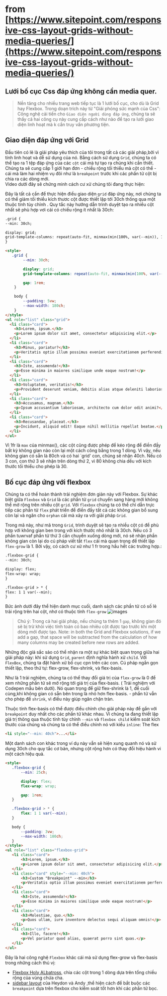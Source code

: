 
# from [https://www.sitepoint.com/responsive-css-layout-grids-without-media-queries/](https://www.sitepoint.com/responsive-css-layout-grids-without-media-queries/)

## Lưới bố cục Css đáp ứng không cần media quer.


> Nền tảng cho nhiều trang web tiếp tục là 1 lưới bố cục, cho dù là Grid hay Flexbox. Trong doạn trích này từ "Giải phóng sức mạnh của Css": Công nghệ cải tiến cho `Giao diện người dùng đáp ứng`, chúng ta sẽ thấy cả hai công cụ này cung cấp cách như nào để tạo ra lưới giao diện linh hoạt mà k cần truy vấn phương tiện.

## Giao diện đáp ứng với Grid
 Đầu tiên có lẽ là giải pháp yêu thích của tôi trong tất cả các giải pháp,bởi vì tính linh hoạt và dễ sử dụng của nó. Bằng cách sử dụng `Grid`, chúng ta có thể tạo ra 1 tệp đáp ứng của các `cột` cái mà tự tạo ra chúng khi cần thiết. Chúng ta sẽ cung cấp 1 giới hạn đơn - chiều rộng tối thiểu mà cột có thể - cái mà làm hai nhiệm vụ đôi như là `breakpoint` trước khi các phần tử cột bị chia ra các dòng mới.  
Video dưới đây sẽ chứng minh cách cư xử chúng tôi đang thực hiện:

 Đây là tất cả cần để thực hiện điều giao diện `grid` đáp ứng này, nơi chúng ta có thể giảm tối thiểu kích thươc cột được thiết lập tới 30ch thông qua một thuộc tính tùy chỉnh . Quy tắc này hướng dẫn trình duyệt tạo ra nhiều cột nhất sẽ phù hợp vơi cái có chiều rộng ít nhất là 30ch:

```html 
.grid {
--min: 30ch;

display: grid;
grid-template-columns: repeat(auto-fit, minmax(min(100%, var(--min)), 1fr));
}
```

```html
<style>
   .grid {
        --min: 30ch;

        display: grid;
        grid-template-columns: repeat(auto-fit, minmax(min(100%, var(--min)), 1fr));

        gap: 1rem;
    }

    body {
        --padding: 5vw;
        --max-width: 180ch;
    }
</style>
<ul role="list" class="grid">
  <li class="card">
    <h3>Lorem, ipsum.</h3>
    <p>Lorem ipsum dolor sit amet, consectetur adipisicing elit.</p>
  </li>
  <li class="card">
    <h3>Minus, pariatur?</h3>
    <p>Veritatis optio illum possimus eveniet exercitationem perferendis ad?</p>
  </li>
  <li class="card">
    <h3>Iste, assumenda!</h3>
    <p>Esse minima in maiores similique unde eaque nostrum!</p>
  </li>
  <li class="card">
    <h3>Voluptatem, veritatis!</h3>
    <p>Provident deserunt veniam, debitis alias atque deleniti laboriosam!</p>
  </li>
  <li class="card">
    <h3>Accusamus, magnam.</h3>
    <p>Ipsum accusantium laboriosam, architecto cum dolor odit animi?</p>
  </li>
  <li class="card">
    <h3>Recusandae, placeat.</h3>
    <p>Incidunt, aliquid odit! Eaque nihil mollitia repellat beatae.</p>
  </li>
</ul>
```
 Vì 1fr là `max` của minmax(), các cột cũng được phép để kéo rộng để điền đầy bất kỳ không gian nào còn lại một cách công bằng trong 1 dòng. Vì vậy, nếu không gian có sẵn là 80ch và có hai `grid' con, chúng sẽ nhận 40ch. Nếu có 3 con, con thứ 3 sẽ nhận trên dòng thứ 2, vì 80 không chia dều với kích thước tối thiểu cho phép là 30.
## Bố cục đáp ứng với flexbox 

 Chúng ta có thể hoàn thành trải nghiệm đơn giản này với Flexbox. Sự khác biệt giữa `Flexbox` và `Grid` là các phần tử `grid` chuyển sang hàng mới không thể mở rộng trên nhiều cột `grid`. Với `flexbox` chúng ta có thể chỉ dẫn trực tiếp các phần tử `flex` phát triển để điền đầy tất cả các không gian bổ sung còn lại và ngăn cho `orphan` cái mà xảy ra với giải pháp `Grid`.

Trong mã này, như mã trong `Grid`, trình duyệt sẽ tạo ra nhiều cột có để phù hợp với không gian ben trong với kích thước nhỏ nhất là 30ch. Nếu có 3 phần tuwrvaf phần tử thứ 3 cần chuyển xuống dòng mới, nó sẽ nhận phần không gian còn lại do cú pháp viết tắt `flex` cái mà quan trọng để thiết lập `flex-grow` là 1. Bởi vậy, có cách cư xử như 1 fr trong hầu hết các trường hợp.: 
```html
.flexbox-grid {
--min: 30ch;

display: flex;
flex-wrap: wrap;
}

.flexbox-grid > * {
flex: 1 1 var(--min);
}
```
 Bức ảnh dưới đây thể hiện danh mục cuối, danh sách các phần tử có số lẻ trải rộng trên hai cột, nhơ có thuộc tính `flex-grow`
![images](https://uploads.sitepoint.com/wp-content/uploads/2023/05/1684338555flexbox-grid-layout.png)
 
> Chú ý: Trong cả hai giải pháp, nếu chúng ta thêm 1 `gap`, không gian đó sẽ bị trừ khỏi việc tính toán có bao nhiêu cột được tạo trước khi một dòng mới được tạo.
Note: in both the Grid and Flexbox solutions, if we add a gap, that space will be subtracted from the calculation of how many columns may be created before new rows are added.

Những độc giả sắc sảo có thể nhận ra một sự khác biệt quan trọng giữa hai giải pháp này: khi sử dụng `Grid`, `parent` định nghĩa hành xử `child`. Với `FlexBox`, chúng ta đặt hành xử bố cục cpn trên các con. Cú pháp ngắn gọn thiết lập, theo thứ tự: flex-grow, flex-shrink, và flex-basis.

Như là 1 trải nghiệm, chúng ta có thể thay đổi giá trị của `flex-grow` là 0 để xem những phần tử sẽ mở rộng tới giá trị của flex-basis. ( Trải nghiệm với Codepen mẫu bên dưới). Nó quan trọng để giữ flex-shrink là 1, để cuối cùng,khi  không  gian có sẵn bên trong là nhỏ hơn flex-basis. - phần tử vẫn cho phép để `shrink`, vì điều này giúp ngăn chặn tràn. 

 Thuộc tính flex-basis có thể được điều chỉnh cho giải pháp này để gắn với `breakpoint` duy nhất cho các phần tử khác nhau. Vì chúng ta đang thiết lập giá trị thông qua thuộc tính tùy chỉnh `--min`  và `flexbox child` kiểm soát kích thước của chúng và chúng ta có thể điều chỉnh nó với kiểu `inline`:
The flex
```html
<li style="--min: 40ch">...</li>

```
Một danh sách con khác trong ví dụ này vẫn sẽ hiện xung quanh nó và sử dụng 30ch cho quy tắc cơ bản, nhưng cột rộng hơn có thay đổi hiệu hành vi một cách hiệu quả. 

 ```html 
<style>
    .flexbox-grid {
        --min: 25ch;

        display: flex;
        flex-wrap: wrap;

        gap: 1rem;
    }

    .flexbox-grid > * {
        flex: 1 1 var(--min);
    }

    body {
        --padding: 3vw;
        --max-width: 180ch;
    }
</style>
 <ul role="list" class="flexbox-grid">
    <li class="card">
        <h3>Lorem, ipsum.</h3>
        <p>Lorem ipsum dolor sit amet, consectetur adipisicing elit.</p>
    </li>
    <li class="card" style="--min: 40ch">
        <h3>Custom "Breakpoint" --min</h3>
        <p>Veritatis optio illum possimus eveniet exercitationem perferendis ad?</p>
    </li>
    <li class="card">
        <h3>Iste, assumenda!</h3>
        <p>Esse minima in maiores similique unde eaque nostrum!</p>
    </li>
    <li class="card">
        <h3>Molestiae, quo.</h3>
        <p>Quos ullam, iure inventore delectus sequi aliquam omnis!</p>
    </li>
    <li class="card">
        <h3>Illo, facere!</h3>
        <p>Vel pariatur quod alias, quaerat porro sint quas.</p>
    </li>
</ul>
 ``` 
Đây là hai công nghệ `Flexbox` khác cái mà sử dụng flex-grow và flex-basis trong những cách thú vị: 
- [Flexbox Holy ALbatross](https://heydonworks.com/article/the-flexbox-holy-albatross-reincarnated/), chia các cột trong 1 dòng dựa trên tổng chiều rộng của vùng chứa cha. 
- [sidebar layout](https://every-layout.dev/layouts/sidebar/) của Heydon và Andy ,thể hiện cách để bắt buộc các `breakpoint` dựa trên flexbox cho kiểm soát tốt hơn khi các phần tử bọc.
